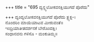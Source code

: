 +++
title = "695 ದ್ವನ್ದ್ವಲೋಕವನಕ್ಷಿಯುಗದೆ ಪೊರೆದು"

+++
ದ್ವಂದ್ವಲೋಕವನಕ್ಷಿಯುಗದೆ ಪೊರೆದು ತ್ರ್ಯಕ್ಷ-।  
ನೊಂದರಿಂ ಮಾಯೆಯಾಟವ ಮೀರುವಂತೆ॥  
ಇಂದ್ರಿಯಾತೀತದರ್ಶನಕೆ ಬೇರೊಂದಕ್ಷಿ।  
ಸಂಧಾನವನು ಗಳಿಸೊ - ಮಂಕುತಿಮ್ಮ॥  
